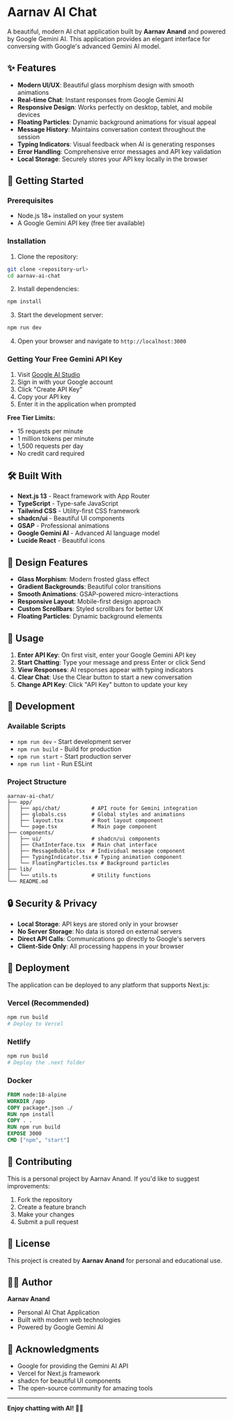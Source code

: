 # Aarnav AI Chat

A beautiful, modern AI chat application built by **Aarnav Anand** and powered by Google Gemini AI. This application provides an elegant interface for conversing with Google's advanced Gemini AI model.

## ✨ Features

- **Modern UI/UX**: Beautiful glass morphism design with smooth animations
- **Real-time Chat**: Instant responses from Google Gemini AI
- **Responsive Design**: Works perfectly on desktop, tablet, and mobile devices
- **Floating Particles**: Dynamic background animations for visual appeal
- **Message History**: Maintains conversation context throughout the session
- **Typing Indicators**: Visual feedback when AI is generating responses
- **Error Handling**: Comprehensive error messages and API key validation
- **Local Storage**: Securely stores your API key locally in the browser

## 🚀 Getting Started

### Prerequisites

- Node.js 18+ installed on your system
- A Google Gemini API key (free tier available)

### Installation

1. Clone the repository:
```bash
git clone <repository-url>
cd aarnav-ai-chat
```

2. Install dependencies:
```bash
npm install
```

3. Start the development server:
```bash
npm run dev
```

4. Open your browser and navigate to `http://localhost:3000`

### Getting Your Free Gemini API Key

1. Visit [Google AI Studio](https://makersuite.google.com/app/apikey)
2. Sign in with your Google account
3. Click "Create API Key"
4. Copy your API key
5. Enter it in the application when prompted

**Free Tier Limits:**
- 15 requests per minute
- 1 million tokens per minute
- 1,500 requests per day
- No credit card required

## 🛠️ Built With

- **Next.js 13** - React framework with App Router
- **TypeScript** - Type-safe JavaScript
- **Tailwind CSS** - Utility-first CSS framework
- **shadcn/ui** - Beautiful UI components
- **GSAP** - Professional animations
- **Google Gemini AI** - Advanced AI language model
- **Lucide React** - Beautiful icons

## 🎨 Design Features

- **Glass Morphism**: Modern frosted glass effect
- **Gradient Backgrounds**: Beautiful color transitions
- **Smooth Animations**: GSAP-powered micro-interactions
- **Responsive Layout**: Mobile-first design approach
- **Custom Scrollbars**: Styled scrollbars for better UX
- **Floating Particles**: Dynamic background elements

## 📱 Usage

1. **Enter API Key**: On first visit, enter your Google Gemini API key
2. **Start Chatting**: Type your message and press Enter or click Send
3. **View Responses**: AI responses appear with typing indicators
4. **Clear Chat**: Use the Clear button to start a new conversation
5. **Change API Key**: Click "API Key" button to update your key

## 🔧 Development

### Available Scripts

- `npm run dev` - Start development server
- `npm run build` - Build for production
- `npm run start` - Start production server
- `npm run lint` - Run ESLint

### Project Structure

```
aarnav-ai-chat/
├── app/
│   ├── api/chat/          # API route for Gemini integration
│   ├── globals.css        # Global styles and animations
│   ├── layout.tsx         # Root layout component
│   └── page.tsx           # Main page component
├── components/
│   ├── ui/                # shadcn/ui components
│   ├── ChatInterface.tsx  # Main chat interface
│   ├── MessageBubble.tsx  # Individual message component
│   ├── TypingIndicator.tsx # Typing animation component
│   └── FloatingParticles.tsx # Background particles
├── lib/
│   └── utils.ts           # Utility functions
└── README.md
```

## 🔒 Security & Privacy

- **Local Storage**: API keys are stored only in your browser
- **No Server Storage**: No data is stored on external servers
- **Direct API Calls**: Communications go directly to Google's servers
- **Client-Side Only**: All processing happens in your browser

## 🚀 Deployment

The application can be deployed to any platform that supports Next.js:

### Vercel (Recommended)
```bash
npm run build
# Deploy to Vercel
```

### Netlify
```bash
npm run build
# Deploy the .next folder
```

### Docker
```dockerfile
FROM node:18-alpine
WORKDIR /app
COPY package*.json ./
RUN npm install
COPY . .
RUN npm run build
EXPOSE 3000
CMD ["npm", "start"]
```

## 🤝 Contributing

This is a personal project by Aarnav Anand. If you'd like to suggest improvements:

1. Fork the repository
2. Create a feature branch
3. Make your changes
4. Submit a pull request

## 📄 License

This project is created by **Aarnav Anand** for personal and educational use.

## 👨‍💻 Author

**Aarnav Anand**
- Personal AI Chat Application
- Built with modern web technologies
- Powered by Google Gemini AI

## 🙏 Acknowledgments

- Google for providing the Gemini AI API
- Vercel for Next.js framework
- shadcn for beautiful UI components
- The open-source community for amazing tools

---

**Enjoy chatting with AI! 🤖✨**

